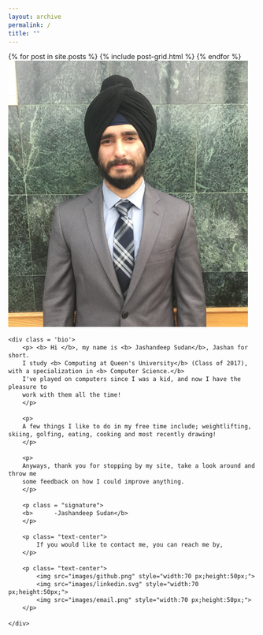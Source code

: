 ```yaml
---
layout: archive
permalink: /
title: ""
---
```




<div class="tiles">
{% for post in site.posts %}
	{% include post-grid.html %}
{% endfor %}
</div><!-- /.tiles -->

<div class = 'container'>
	<div class='profile'>
		<img src="images/profile.jpg" style="width:420 px;height:540px;">
	</div>

	<div class = 'bio'>
		<p> <b> Hi </b>, my name is <b> Jashandeep Sudan</b>, Jashan for short. 
		I study <b> Computing at Queen's University</b> (Class of 2017), with a specialization in <b> Computer Science.</b>
		I've played on computers since I was a kid, and now I have the pleasure to
		work with them all the time!
		</p>

		<p>
		A few things I like to do in my free time include; weightlifting, skiing, golfing, eating, cooking and most recently drawing!
		</p>

		<p>
		Anyways, thank you for stopping by my site, take a look around and throw me
		some feedback on how I could improve anything.
		</p>

		<p class = "signature">
		<b>      -Jashandeep Sudan</b>
		</p>

		<p class= "text-center">
			If you would like to contact me, you can reach me by,
		</p>

		<p class= "text-center">
			<img src="images/github.png" style="width:70 px;height:50px;">
			<img src="images/linkedin.svg" style="width:70 px;height:50px;">
			<img src="images/email.png" style="width:70 px;height:50px;">
		</p>

	</div>
</div>